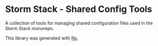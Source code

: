 # Storm Stack - Shared Config Tools

A collection of tools for managing shared configuration files used in the Storm Stack monorepo.

This library was generated with [Nx](https://nx.dev).
